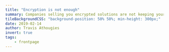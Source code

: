 ```yaml
---
title: "Encryption is not enough"
summary: Companies selling you encrypted solutions are not keeping your data safe.
tileBackgroundCSS: "background-position: 50% 50%; min-height: 300px;"
date: 2019-02-14
author: Travis Athougies
invert: true
tags:
    - frontpage
---
```

